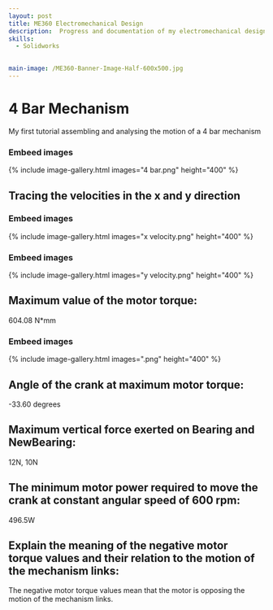 ```yaml
---
layout: post
title: ME360 Electromechanical Design
description:  Progress and documentation of my electromechanical design course.
skills:
  - Solidworks
  

main-image: /ME360-Banner-Image-Half-600x500.jpg
---
```

# 4 Bar Mechanism 
My first tutorial assembling and analysing the motion of a 4 bar mechanism
### Embeed images
{% include image-gallery.html images="4 bar.png" height="400" %}

## Tracing the velocities in the x and y direction
### Embeed images
{% include image-gallery.html images="x velocity.png" height="400" %}
### Embeed images
{% include image-gallery.html images="y velocity.png" height="400" %}

## Maximum value of the motor torque: 
604.08 N*mm
### Embeed images
{% include image-gallery.html images=".png" height="400" %}

## Angle of the crank at maximum motor torque:
-33.60 degrees

## Maximum vertical force exerted on Bearing and NewBearing:
12N, 10N

## The minimum motor power required to move the crank at constant angular speed of 600 rpm: 
496.5W

## Explain the meaning of the negative motor torque values and their relation to the motion of the mechanism links: 
The negative motor torque values mean that the motor is opposing the motion of the mechanism links. 
